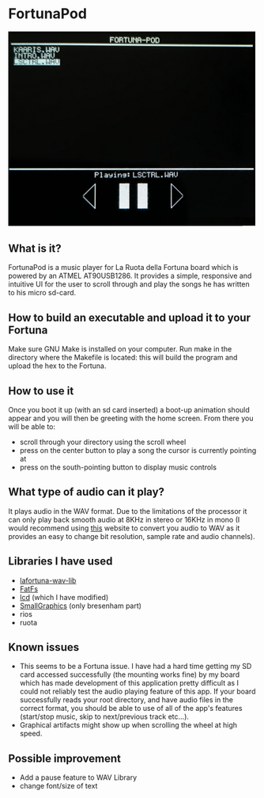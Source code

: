 # FortunaPod

<img src="images/fpod.jpg" width="500" >

## What is it?
FortunaPod is a music player for La Ruota della Fortuna board which is powered by an ATMEL AT90USB1286. It provides a simple, responsive and intuitive UI for the user to scroll through and play the songs he has written to his micro sd-card.

## How to build an executable and upload it to your Fortuna
Make sure GNU Make is installed on your computer. Run make in the directory where the Makefile is located: this will build the program and upload the hex to the Fortuna. 

## How to use it
Once you boot it up (with an sd card inserted) a boot-up animation should appear and you will then be greeting with the home screen. From there you will be able to:
+ scroll through your directory using the scroll wheel
+ press on the center button to play a song the cursor is currently pointing at
+ press on the south-pointing button to display music controls

## What type of audio can it play?
It plays audio in the WAV format. Due to the limitations of the processor it can only play back smooth audio at 8KHz in stereo or 16KHz in mono (I would recommend using [this](https://audio.online-convert.com/convert-to-wav) website to convert you audio to WAV as it provides an easy to change bit resolution, sample rate and audio channels).

## Libraries I have used
+ [lafortuna-wav-lib](https://github.com/fatcookies/lafortuna-wav-lib)
+ [FatFs](http://elm-chan.org/fsw/ff/00index_e.html)
+ [lcd](https://secure.ecs.soton.ac.uk/notes/comp2215/tasks/t02/t02ma.zip) (which I have modified)
+ [SmallGraphics](https://github.com/Nick-Bishop/SmallGraphics) (only bresenham part)
+ rios
+ ruota

## Known issues
+ This seems to be a Fortuna issue. I have had a hard time getting my SD card accessed successfully (the mounting works fine) by my board which has made development of this application pretty difficult as I could not reliably test the audio playing feature of this app. If your board successfully reads your root directory, and have audio files in the correct format, you should be able to use of all of the app's features (start/stop music, skip to next/previous track etc...).
+ Graphical artifacts might show up when scrolling the wheel at high speed.

## Possible improvement
+ Add a pause feature to WAV Library
+ change font/size of text
